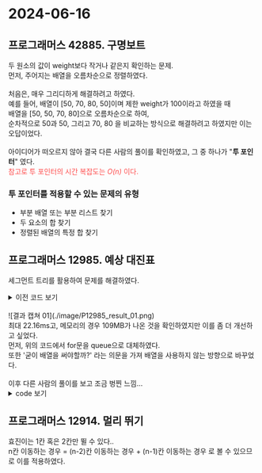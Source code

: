 # 2024-06-16

## 프로그래머스 42885. 구명보트
두 원소의 값이 weight보다 작거나 같은지 확인하는 문제.<br>
먼저, 주어지는 배열을 오름차순으로 정렬하였다.<br>
<br>
처음은, 매우 그리디하게 해결하려고 하였다.<br>
예를 들어, 배열이 [50, 70, 80, 50]이며 제한 weight가 100이라고 하였을 때<br>
배열을 [50, 50, 70, 80]으로 오름차순으로 하여,<br>
순차적으로 50과 50, 그리고 70, 80 을 비교하는 방식으로 해결하려고 하였지만 이는 오답이었다.<br>
<br>
아이디어가 떠오르지 않아 결국 다른 사람의 풀이를 확인하였고, 그 중 하나가 "**투 포인터**" 였다.<br>
<span style="color:#FF4B4B">
참고로 투 포인터의 시간 복잡도는 *O(n)* 이다. </span>

### 투 포인터를 적용할 수 있는 문제의 유형
* 부분 배열 또는 부분 리스트 찾기
* 두 요소의 합 찾기
* 정렬된 배열의 특정 합 찾기

## 프로그래머스 12985. 예상 대진표
세그먼트 트리를 활용하여 문제를 해결하였다.<br>

<details>
<summary>이전 코드 보기</summary>
<br>

```java

class Solution
{
    class Node {
        int min, max;
        
        public Node(int min, int max){
            this.min = min;
            this.max = max;
        }
        
        boolean contains(int n){
            return min <= n && n <= max;
        }       
    }
    
    public int solution(int n, int a, int b)
    {
        int answer = 0;
        int idx = 1;
        int max_height = (int)log2(n);
        Node[] tree = new Node[n * 4 + 1];
        tree[1] = new Node(1, n);
        
        for(int i = 1; i <= n * 4; i++){
            if(tree[i] != null && tree[i].contains(a) && tree[i].contains(b)){
                idx = i;
                int min = tree[i].min, max = tree[i].max;
                tree[i*2] = new Node(min, (min + max)/2);
                tree[i*2 + 1] = new Node((min + max)/2 + 1, max);
            }
        }
        
        return max_height - (int)log2(idx);
    }
    
    double log2(int n){
        return Math.log(n) / Math.log(2);
    }
}
```
</details>
<br>
![결과 캡쳐 01](./image/P12985_result_01.png)<br>
최대 22.16ms고, 메모리의 경우 109MB가 나온 것을 확인하였지만 이를 좀 더 개선하고 싶었다.<br>
먼저, 위의 코드에서 for문을 queue으로 대체하였다.<br>
또한 '굳이 배열을 써야할까?' 라는 의문을 가져 배열을 사용하지 않는 방향으로 바꾸었다.<br>
<br>
이후 다른 사람의 풀이를 보고 조금 벙찐 느낌...<br>
<details>
<summary>code 보기</summary>
<br>

```java
class Solution
{
    public int solution(int n, int a, int b)
    {
        return Integer.toBinaryString((a-1)^(b-1)).length();
    }
}
```
</details>

## 프로그래머스 12914. 멀리 뛰기
효진이는 1칸 혹은 2칸만 뛸 수 있다..<br>
n칸 이동하는 경우 = (n-2)칸 이동하는 경우 + (n-1)칸 이동하는 경우
로 볼 수 있으므로 이를 적용하였다.<br>
